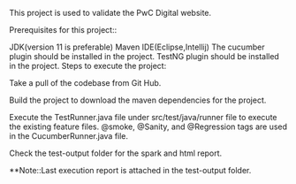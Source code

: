 This project is used to validate the PwC Digital website.

Prerequisites for this project::

JDK(version 11 is preferable)
Maven
IDE(Eclipse,Intellij)
The cucumber plugin should be installed in the project.
TestNG plugin should be installed in the project.
Steps to execute the project:

Take a pull of the codebase from Git Hub.

Build the project to download the maven dependencies for the project.

Execute the TestRunner.java file under src/test/java/runner file to execute the existing feature files. @smoke, @Sanity, and @Regression tags are used in the CucumberRunner.java file.

Check the test-output folder for the spark and html report.

**Note::Last execution report is attached in the test-output folder.
